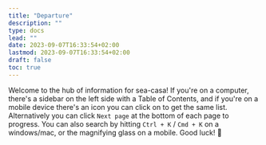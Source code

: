 ```yaml
---
title: "Departure"
description: ""
type: docs
lead: ""
date: 2023-09-07T16:33:54+02:00
lastmod: 2023-09-07T16:33:54+02:00
draft: false
toc: true
---
```


Welcome to the hub of information for sea-casa! If you're on a computer, there's a sidebar on the left side with a Table of Contents, and if you're on a mobile device there's an icon you can click on to get the same list. Alternatively you can click `Next page` at the bottom of each page to progress. You can also search by hitting `Ctrl + K` / `Cmd + K` on a windows/mac, or the magnifying glass on a mobile. Good luck! 💯
